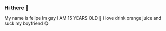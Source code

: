 ### Hi there 👋
My name is felipe
Im gay
I AM 15 YEARS OLD 💋
i love drink orange juice and suck my boyfriend 😋
